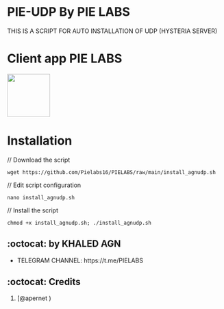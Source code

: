 # PIE-UDP By PIE LABS
THIS IS A SCRIPT FOR AUTO INSTALLATION OF UDP (HYSTERIA SERVER) 



# Client app PIE LABS

<p>
<a href="https://play.google.com/store/apps/details?id=com.pie.injector"><img src="https://play.google.com/intl/en_us/badges/images/generic/en-play-badge\.png" height="100"></a>
</p>


# Installation


// Download the script
```
wget https://github.com/Pielabs16/PIELABS/raw/main/install_agnudp.sh
```
// Edit script configuration 
```
nano install_agnudp.sh
```
// Install the script
```
chmod +x install_agnudp.sh; ./install_agnudp.sh
```

## :octocat: by KHALED AGN
<ul>
 <li>TELEGRAM CHANNEL: https://t.me/PIELABS</li>

 
 </ul>
 
## :octocat: Credits

1. [@apernet )

